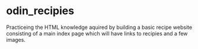 # odin_recipies
Practiceing the HTML knowledge aquired by building a basic recipe website consisting of a main index page which will have links to recipies and a few images. 